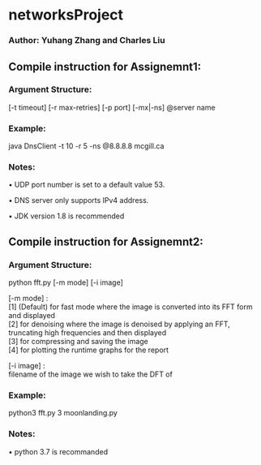 # networksProject

### Author: Yuhang Zhang and Charles Liu

## Compile instruction for Assignemnt1:

### Argument Structure:
[-t timeout] [-r max-retries] [-p port] [-mx|-ns] @server name

### Example:
java DnsClient -t 10 -r 5 -ns @8.8.8.8 mcgill.ca

### Notes:

• UDP port number is set to a default value 53.

• DNS server only supports IPv4 address.

• JDK version 1.8 is recommended 

## Compile instruction for Assignemnt2:

### Argument Structure:
python fft.py [-m mode] [-i image]

[-m mode] : <br />
[1] (Default) for fast mode where the image is converted into its FFT form and displayed <br />
[2] for denoising where the image is denoised by applying an FFT, truncating high frequencies and then displayed <br />
[3] for compressing and saving the image<br />
[4] for plotting the runtime graphs for the report

[-i image] : <br />
filename of the image we wish to take the DFT of

### Example:
python3 fft.py 3 moonlanding.py

### Notes:
• python 3.7 is recommanded
